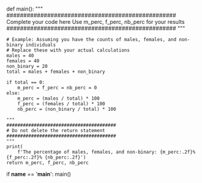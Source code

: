 def main():
    """
    ##################################################
    Complete your code here
    Use m_perc, f_perc, nb_perc for your results
    ##################################################
    """

    # Example: Assuming you have the counts of males, females, and non-binary individuals
    # Replace these with your actual calculations
    males = 40
    females = 40
    non_binary = 20
    total = males + females + non_binary

    if total == 0:
        m_perc = f_perc = nb_perc = 0
    else:
        m_perc = (males / total) * 100
        f_perc = (females / total) * 100
        nb_perc = (non_binary / total) * 100

    """
    ########################################
    # Do not delete the return statement
    ########################################
    """
    print(
        f'The percentage of males, females, and non-binary: {m_perc:.2f}% {f_perc:.2f}% {nb_perc:.2f}')
    return m_perc, f_perc, nb_perc


if __name__ == '__main__':
    main()
